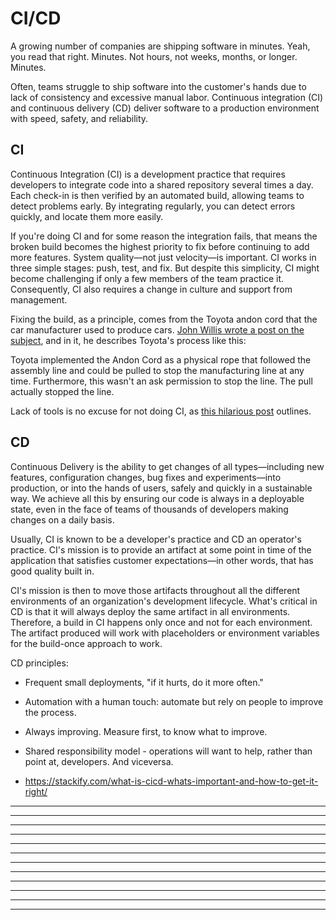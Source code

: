 # CI/CD

A growing number of companies are shipping software in minutes.  Yeah, you read that right. Minutes. Not hours, not weeks, months, or longer. Minutes.

Often, teams struggle to ship software into the customer's hands due to lack of consistency and excessive manual labor. Continuous integration (CI) and continuous delivery (CD) deliver software to a production environment with speed, safety, and reliability.

## CI

Continuous Integration (CI) is a development practice that requires developers to integrate code into a shared repository several times a day. Each check-in is then verified by an automated build, allowing teams to detect problems early. By integrating regularly, you can detect errors quickly, and locate them more easily.

If you're doing CI and for some reason the integration fails, that means the broken build becomes the highest priority to fix before continuing to add more features. System quality—not just velocity—is important. CI works in three simple stages: push, test, and fix. But despite this simplicity, CI might become challenging if only a few members of the team practice it. Consequently, CI also requires a change in culture and support from management.

Fixing the build, as a principle, comes from the Toyota andon cord that the car manufacturer used to produce cars. [John Willis wrote a post on the subject](https://itrevolution.com/kata/), and in it, he describes Toyota's process like this:

Toyota implemented the Andon Cord as a physical rope that followed the assembly line and could be pulled to stop the manufacturing line at any time. Furthermore, this wasn't an ask permission to stop the line. The pull actually stopped the line.

Lack of tools is no excuse for not doing CI, as [this hilarious post](https://www.jamesshore.com/Blog/Continuous-Integration-on-a-Dollar-a-Day.html) outlines.

## CD

Continuous Delivery is the ability to get changes of all types—including new features, configuration changes, bug fixes and experiments—into production, or into the hands of users, safely and quickly in a sustainable way. We achieve all this by ensuring our code is always in a deployable state, even in the face of teams of thousands of developers making changes on a daily basis.

Usually, CI is known to be a developer's practice and CD an operator's practice. CI's mission is to provide an artifact at some point in time of the application that satisfies customer expectations—in other words, that has good quality built in.

CI's mission is then to move those artifacts throughout all the different environments of an organization's development lifecycle. What's critical in CD is that it will always deploy the same artifact in all environments. Therefore, a build in CI happens only once and not for each environment. The artifact produced will work with placeholders or environment variables for the build-once approach to work.

CD principles:

- Frequent small deployments, "if it hurts, do it more often."
- Automation with a human touch: automate but rely on people to improve the process.
- Always improving.  Measure first, to know what to improve.
- Shared responsibility model - operations will want to help, rather than point at, developers.  And viceversa.

- https://stackify.com/what-is-cicd-whats-important-and-how-to-get-it-right/

---
---
---
---
---
---
---
---
---
---
---
---

